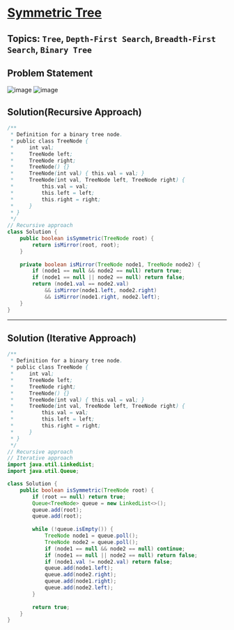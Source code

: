 # [Symmetric Tree](https://leetcode.com/problems/symmetric-tree/description/?envType=study-plan-v2&envId=top-interview-150)
## Topics: `Tree`, `Depth-First Search`, `Breadth-First Search`, `Binary Tree`
## Problem Statement
![image](https://github.com/SiddhantKumarMaurya/LeetCode_Questions/assets/107787014/1ea3b642-7a46-4715-b4fc-3a7583a50136)
![image](https://github.com/SiddhantKumarMaurya/LeetCode_Questions/assets/107787014/46d8b823-882f-49f7-9274-4f0b8592448f)
## Solution(Recursive Approach)
```java
/**
 * Definition for a binary tree node.
 * public class TreeNode {
 *     int val;
 *     TreeNode left;
 *     TreeNode right;
 *     TreeNode() {}
 *     TreeNode(int val) { this.val = val; }
 *     TreeNode(int val, TreeNode left, TreeNode right) {
 *         this.val = val;
 *         this.left = left;
 *         this.right = right;
 *     }
 * }
 */
// Recursive approach
class Solution {
    public boolean isSymmetric(TreeNode root) {
        return isMirror(root, root);
    }
    
    private boolean isMirror(TreeNode node1, TreeNode node2) {
        if (node1 == null && node2 == null) return true;
        if (node1 == null || node2 == null) return false;
        return (node1.val == node2.val)
            && isMirror(node1.left, node2.right)
            && isMirror(node1.right, node2.left);
    }
}
```
---
## Solution (Iterative Approach)
```java
/**
 * Definition for a binary tree node.
 * public class TreeNode {
 *     int val;
 *     TreeNode left;
 *     TreeNode right;
 *     TreeNode() {}
 *     TreeNode(int val) { this.val = val; }
 *     TreeNode(int val, TreeNode left, TreeNode right) {
 *         this.val = val;
 *         this.left = left;
 *         this.right = right;
 *     }
 * }
 */
// Recursive approach
// Iterative approach
import java.util.LinkedList;
import java.util.Queue;

class Solution {
    public boolean isSymmetric(TreeNode root) {
        if (root == null) return true;
        Queue<TreeNode> queue = new LinkedList<>();
        queue.add(root);
        queue.add(root);
        
        while (!queue.isEmpty()) {
            TreeNode node1 = queue.poll();
            TreeNode node2 = queue.poll();
            if (node1 == null && node2 == null) continue;
            if (node1 == null || node2 == null) return false;
            if (node1.val != node2.val) return false;
            queue.add(node1.left);
            queue.add(node2.right);
            queue.add(node1.right);
            queue.add(node2.left);
        }
        
        return true;
    }
}
```
